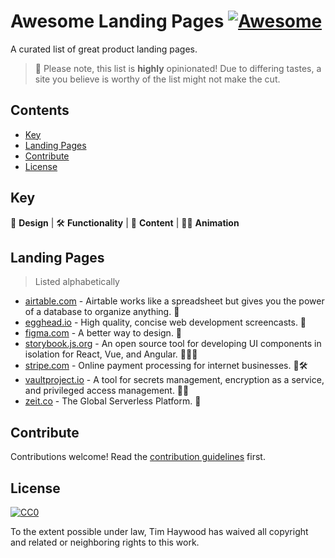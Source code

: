 # Awesome Landing Pages [![Awesome](https://awesome.re/badge.svg)](https://awesome.re)<!-- omit in toc -->

A curated list of great product landing pages.

> 👋 Please note, this list is **highly** opinionated!
> Due to differing tastes, a site you believe is worthy of the list might not make the cut.

## Contents<!-- omit in toc -->

- [Key](#Key)
- [Landing Pages](#Landing-Pages)
- [Contribute](#Contribute)
- [License](#License)

## Key

🎨 **Design** | 🛠 **Functionality** | 📝 **Content** | 💃🏽 **Animation**

## Landing Pages

> Listed alphabetically

- [airtable.com](https://airtable.com/) - Airtable works like a spreadsheet but gives you the power of a database to organize anything. 🎨
- [egghead.io](https://egghead.io/) - High quality, concise web development screencasts. 🎨
- [figma.com](https://www.figma.com/) - A better way to design. 📝
- [storybook.js.org](https://storybook.js.org/) - An open source tool for developing UI components in isolation for React, Vue, and Angular. 📝💃🏽
- [stripe.com](https://stripe.com/) - Online payment processing for internet businesses. 🎨🛠
- [vaultproject.io](https://www.vaultproject.io/) - A tool for secrets management, encryption as a service, and privileged access management. 🎨📝
- [zeit.co](https://zeit.co/) - The Global Serverless Platform. 🎨

## Contribute

Contributions welcome! Read the [contribution guidelines](CONTRIBUTING.md) first.

## License

[![CC0](https://mirrors.creativecommons.org/presskit/buttons/88x31/svg/cc-zero.svg)](https://creativecommons.org/publicdomain/zero/1.0)

To the extent possible under law, Tim Haywood has waived all copyright and
related or neighboring rights to this work.
